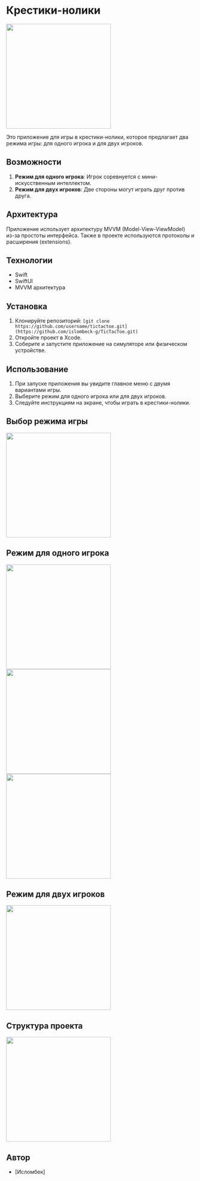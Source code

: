 # Крестики-нолики

 <img src="images/main.png" width="280">

Это приложение для игры в крестики-нолики, которое предлагает два режима игры: для одного игрока и для двух игроков.

## Возможности

1. **Режим для одного игрока**: Игрок соревнуется с мини-искусственным интеллектом.
2. **Режим для двух игроков**: Две стороны могут играть друг против друга.

## Архитектура

Приложение использует архитектуру MVVM (Model-View-ViewModel) из-за простоты интерфейса. Также в проекте используются протоколы и расширения (extensions).

## Технологии

- Swift
- SwiftUI
- MVVM архитектура

## Установка

1. Клонируйте репозиторий: `[git clone https://github.com/username/tictactoe.git](https://github.com/islombeck-g/TicTacToe.git)`
2. Откройте проект в Xcode.
3. Соберите и запустите приложение на симуляторе или физическом устройстве.

## Использование

1. При запуске приложения вы увидите главное меню с двумя вариантами игры.
2. Выберите режим для одного игрока или для двух игроков.
3. Следуйте инструкциям на экране, чтобы играть в крестики-нолики.

## Выбор режима игры
<div>
 <img src="images/SelectMode.png" width="280">
</div>

## Режим для одного игрока
<div>
 <img src="images/ChoseSide.png" width="280">
 <img src="images/TwoPlayersGame.png" width="280">
  <img src="images/TwoPlayersGame1.png" width="280">
</div>

## Режим для двух игроков
<div>
 <img src="images/OnePlayerGame.png" width="280">
</div>

## Структура проекта
<div>
 <img src="images/mod.png" width="280">
</div>

## Автор

- [Исломбек]
